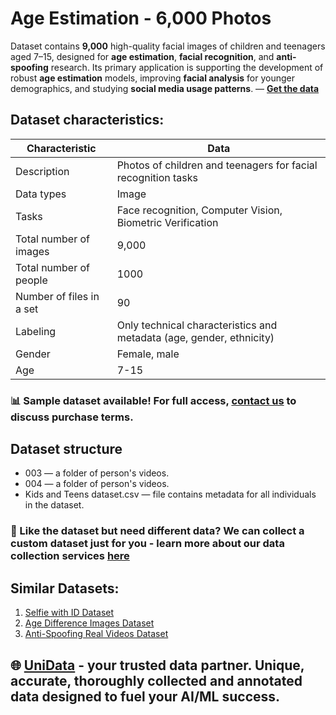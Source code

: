 # Age Estimation - 6,000 Photos
Dataset contains **9,000** high-quality facial images of children and teenagers aged 7–15, designed for **age estimation**, **facial recognition**, and **anti-spoofing** research. Its primary application is supporting the development of robust **age estimation** models, improving **facial analysis** for younger demographics, and studying **social media usage patterns**. — **[Get the data](https://unidata.pro/datasets/kids-teens-aging/?utm_source=github-biometrics&utm_medium=referral&utm_campaign=kids-and-teens-selfie-dataset)**
## Dataset characteristics:
| Characteristic          | Data                                                                 |
|-------------------------|----------------------------------------------------------------------|
| Description             | Photos of children and teenagers for facial recognition tasks       |
| Data types              | Image                                                                |
| Tasks                   | Face recognition, Computer Vision, Biometric Verification            |
| Total number of images  | 9,000                                                                |
| Total number of people  | 1000                                                                  |
| Number of files in a set| 90                                                            |
| Labeling                | Only technical characteristics and metadata (age, gender, ethnicity) |
| Gender                  | Female, male                               |
| Age                     | 7-15                                                    |

### 📊 Sample dataset available! For full access, [contact us](https://unidata.pro/datasets/kids-teens-aging/?utm_source=github-biometrics&utm_medium=referral&utm_campaign=kids-and-teens-selfie-dataset) to discuss purchase terms.

## Dataset structure
- 003 —  a folder of person's videos.
- 004 —  a folder of person's videos.
- Kids and Teens dataset.csv — file contains metadata for all individuals in the dataset.

### 🧩 Like the dataset but need different data? We can collect a custom dataset just for you - learn more about our data collection services [here](https://unidata.pro/datasets/kids-teens-aging/?utm_source=github-biometrics&utm_medium=referral&utm_campaign=kids-and-teens-selfie-dataset)

## Similar Datasets:
1. [Selfie with ID Dataset](https://unidata.pro/datasets/selfie-with-id/?utm_source=github-biometrics&utm_medium=referral&utm_campaign=kids-and-teens-selfie-dataset)
2. [Age Difference Images Dataset](https://unidata.pro/datasets/age-difference-images-dataset/?utm_source=github-biometrics&utm_medium=referral&utm_campaign=kids-and-teens-selfie-dataset)
3. [Anti-Spoofing Real Videos Dataset](https://unidata.pro/datasets/face-anti-spoofing/?utm_source=github-biometrics&utm_medium=referral&utm_campaign=kids-and-teens-selfie-dataset)

## 🌐 [UniData](https://unidata.pro/datasets/kids-teens-aging/?utm_source=github-biometrics&utm_medium=referral&utm_campaign=kids-and-teens-selfie-dataset) - your trusted data partner. Unique, accurate, thoroughly collected and annotated data designed to fuel your AI/ML success.
